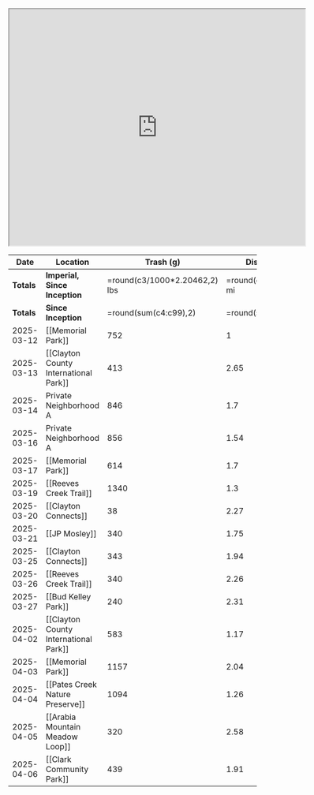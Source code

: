 <iframe src="https://www.google.com/maps/d/u/1/embed?mid=1XVxgD5NYkc3cTlpNoWRcOJIPcr1gofA&ehbc=2E312F" width="600" height="480"></iframe>

| **Date**   | **Location**                          | **Trash (g)**                 | **Distance (km)**        |
| ---------- | ------------------------------------- | ----------------------------- | ------------------------ |
| **Totals** | **Imperial, Since Inception**         | =round(c3/1000*2.20462,2) lbs | =round(d3*0.621371,2) mi |
| **Totals** | **Since Inception**                   | =round(sum(c4:c99),2)         | =round(sum(d4:d99),2)    |
| 2025-03-12 | [[Memorial Park]]                     | 752                           | 1                        |
| 2025-03-13 | [[Clayton County International Park]] | 413                           | 2.65                     |
| 2025-03-14 | Private Neighborhood A                | 846                           | 1.7                      |
| 2025-03-16 | Private Neighborhood A                | 856                           | 1.54                     |
| 2025-03-17 | [[Memorial Park]]                     | 614                           | 1.7                      |
| 2025-03-19 | [[Reeves Creek Trail]]                | 1340                          | 1.3                      |
| 2025-03-20 | [[Clayton Connects]]                  | 38                            | 2.27                     |
| 2025-03-21 | [[JP Mosley]]                         | 340                           | 1.75                     |
| 2025-03-25 | [[Clayton Connects]]                  | 343                           | 1.94                     |
| 2025-03-26 | [[Reeves Creek Trail]]                | 340                           | 2.26                     |
| 2025-03-27 | [[Bud Kelley Park]]                   | 240                           | 2.31                     |
| 2025-04-02 | [[Clayton County International Park]] | 583                           | 1.17                     |
| 2025-04-03 | [[Memorial Park]]                     | 1157                          | 2.04                     |
| 2025-04-04 | [[Pates Creek Nature Preserve]]       | 1094                          | 1.26                     |
| 2025-04-05 | [[Arabia Mountain Meadow Loop]]       | 320                           | 2.58                     |
| 2025-04-06 | [[Clark Community Park]]              | 439                           | 1.91                     |